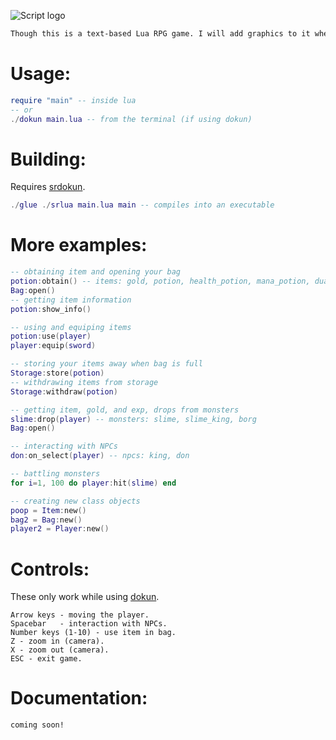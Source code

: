 ![Script logo](junk/script.png "Script-logo")

```sh
Though this is a text-based Lua RPG game. I will add graphics to it when I complete the Dokun Engine.
```

# Usage:
```lua
require "main" -- inside lua
-- or
./dokun main.lua -- from the terminal (if using dokun)
```

# Building:
Requires <a href="https://github.com/sidtheprince/srdokun">srdokun</a>.
```lua
./glue ./srlua main.lua main -- compiles into an executable
```

# More examples:
```lua
-- obtaining item and opening your bag
potion:obtain() -- items: gold, potion, health_potion, mana_potion, dual_potion, sword
Bag:open()
-- getting item information
potion:show_info()

-- using and equiping items
potion:use(player)
player:equip(sword)

-- storing your items away when bag is full
Storage:store(potion)
-- withdrawing items from storage
Storage:withdraw(potion)

-- getting item, gold, and exp, drops from monsters
slime:drop(player) -- monsters: slime, slime_king, borg
Bag:open()

-- interacting with NPCs
don:on_select(player) -- npcs: king, don

-- battling monsters
for i=1, 100 do player:hit(slime) end

-- creating new class objects
poop = Item:new()
bag2 = Bag:new()
player2 = Player:new()
```

# Controls:
These only work while using <a href="https://github.com/sidtheprince/dokun">dokun</a>.
```
Arrow keys - moving the player.
Spacebar   - interaction with NPCs.
Number keys (1-10) - use item in bag.
Z - zoom in (camera).
X - zoom out (camera).
ESC - exit game.
```

# Documentation:
```
coming soon!
```
